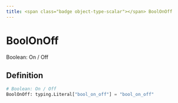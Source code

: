 ```yaml
---
title: <span class="badge object-type-scalar"></span> BoolOnOff
---
```

# <span class="badge object-type-scalar"></span> BoolOnOff

Boolean: On / Off

## Definition

```python
# Boolean: On / Off
BoolOnOff: typing.Literal["bool_on_off"] = "bool_on_off"
```
